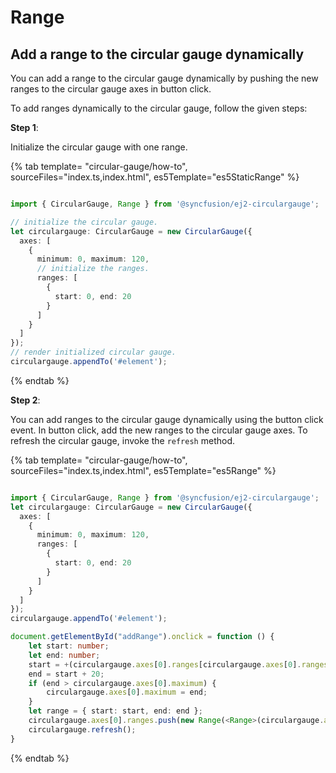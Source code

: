 # Range

## Add a range to the circular gauge dynamically

You can add a range to the circular gauge dynamically by pushing the new ranges to the circular gauge axes in button click.

To add ranges dynamically to the circular gauge, follow the given steps:

**Step 1**:

Initialize the circular gauge with one range.

{% tab template= "circular-gauge/how-to", sourceFiles="index.ts,index.html", es5Template="es5StaticRange" %}

```typescript

import { CircularGauge, Range } from '@syncfusion/ej2-circulargauge';

// initialize the circular gauge.
let circulargauge: CircularGauge = new CircularGauge({
  axes: [
    {
      minimum: 0, maximum: 120,
      // initialize the ranges.
      ranges: [
        {
          start: 0, end: 20
        }
      ]
    }
  ]
});
// render initialized circular gauge.
circulargauge.appendTo('#element');
```

{% endtab %}

**Step 2**:

You can add ranges to the circular gauge dynamically using the button click event. In button click, add
the new ranges to the circular gauge axes. To refresh the circular gauge, invoke the `refresh` method.

{% tab template= "circular-gauge/how-to", sourceFiles="index.ts,index.html", es5Template="es5Range" %}

```typescript

import { CircularGauge, Range } from '@syncfusion/ej2-circulargauge';
let circulargauge: CircularGauge = new CircularGauge({
  axes: [
    {
      minimum: 0, maximum: 120,
      ranges: [
        {
          start: 0, end: 20
        }
      ]
    }
  ]
});
circulargauge.appendTo('#element');

document.getElementById("addRange").onclick = function () {
    let start: number;
    let end: number;
    start = +(circulargauge.axes[0].ranges[circulargauge.axes[0].ranges.length - 1].start) + 20;
    end = start + 20;
    if (end > circulargauge.axes[0].maximum) {
        circulargauge.axes[0].maximum = end;
    }
    let range = { start: start, end: end };
    circulargauge.axes[0].ranges.push(new Range(<Range>(circulargauge.axes[0].ranges[0]), 'ranges', range));
    circulargauge.refresh();
}
```

{% endtab %}
